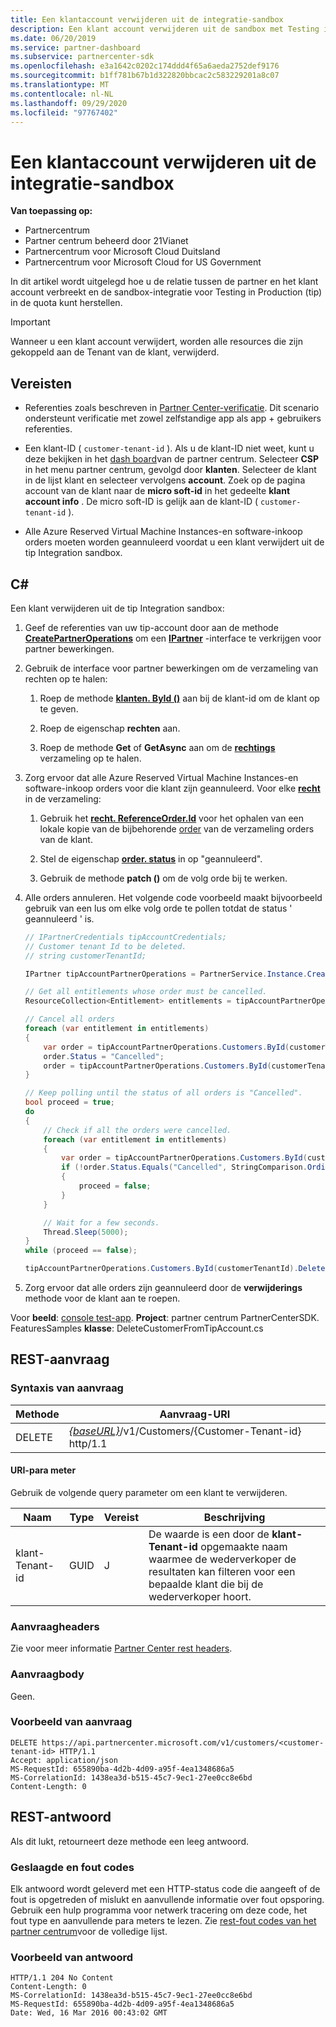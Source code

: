 ```yaml
---
title: Een klantaccount verwijderen uit de integratie-sandbox
description: Een klant account verwijderen uit de sandbox met Testing in Production (tip) Integration.
ms.date: 06/20/2019
ms.service: partner-dashboard
ms.subservice: partnercenter-sdk
ms.openlocfilehash: e3a1642c0202c174ddd4f65a6aeda2752def9176
ms.sourcegitcommit: b1ff781b67b1d322820bbcac2c583229201a8c07
ms.translationtype: MT
ms.contentlocale: nl-NL
ms.lasthandoff: 09/29/2020
ms.locfileid: "97767402"
---
```

# <a name="delete-a-customer-account-from-the-integration-sandbox"></a>Een klantaccount verwijderen uit de integratie-sandbox

**Van toepassing op:**

- Partnercentrum
- Partner centrum beheerd door 21Vianet
- Partnercentrum voor Microsoft Cloud Duitsland
- Partnercentrum voor Microsoft Cloud for US Government

In dit artikel wordt uitgelegd hoe u de relatie tussen de partner en het klant account verbreekt en de sandbox-integratie voor Testing in Production (tip) in de quota kunt herstellen.

> [!IMPORTANT]
> Wanneer u een klant account verwijdert, worden alle resources die zijn gekoppeld aan de Tenant van de klant, verwijderd.

## <a name="prerequisites"></a>Vereisten

- Referenties zoals beschreven in [Partner Center-verificatie](partner-center-authentication.md). Dit scenario ondersteunt verificatie met zowel zelfstandige app als app + gebruikers referenties.

- Een klant-ID ( `customer-tenant-id` ). Als u de klant-ID niet weet, kunt u deze bekijken in het [dash board](https://partner.microsoft.com/dashboard)van de partner centrum. Selecteer **CSP** in het menu partner centrum, gevolgd door **klanten**. Selecteer de klant in de lijst klant en selecteer vervolgens **account**. Zoek op de pagina account van de klant naar de **micro soft-id** in het gedeelte **klant account info** . De micro soft-ID is gelijk aan de klant-ID ( `customer-tenant-id` ).

- Alle Azure Reserved Virtual Machine Instances-en software-inkoop orders moeten worden geannuleerd voordat u een klant verwijdert uit de tip Integration sandbox.

## <a name="c"></a>C\#

Een klant verwijderen uit de tip Integration sandbox:

1. Geef de referenties van uw tip-account door aan de methode [**CreatePartnerOperations**](/dotnet/api/microsoft.store.partnercenter.partnerservice.instance) om een [**IPartner**](/dotnet/api/microsoft.store.partnercenter.ipartner) -interface te verkrijgen voor partner bewerkingen.

2. Gebruik de interface voor partner bewerkingen om de verzameling van rechten op te halen:

    1. Roep de methode [**klanten. ById ()**](/dotnet/api/microsoft.store.partnercenter.customers.icustomercollection.byid) aan bij de klant-id om de klant op te geven.

    2. Roep de eigenschap **rechten** aan.

    3. Roep de methode **Get** of **GetAsync** aan om de [**rechtings**](entitlement-resources.md) verzameling op te halen.

3. Zorg ervoor dat alle Azure Reserved Virtual Machine Instances-en software-inkoop orders voor die klant zijn geannuleerd. Voor elke [**recht**](entitlement-resources.md) in de verzameling:

    1. Gebruik het [**recht. ReferenceOrder.Id**](entitlement-resources.md#referenceorder) voor het ophalen van een lokale kopie van de bijbehorende [order](order-resources.md#order) van de verzameling orders van de klant.

    2. Stel de eigenschap [**order. status**](order-resources.md#order) in op "geannuleerd".

    3. Gebruik de methode **patch ()** om de volg orde bij te werken.

4. Alle orders annuleren. Het volgende code voorbeeld maakt bijvoorbeeld gebruik van een lus om elke volg orde te pollen totdat de status ' geannuleerd ' is.

    ``` csharp
    // IPartnerCredentials tipAccountCredentials;
    // Customer tenant Id to be deleted.
    // string customerTenantId;

    IPartner tipAccountPartnerOperations = PartnerService.Instance.CreatePartnerOperations(tipAccountCredentials);

    // Get all entitlements whose order must be cancelled.
    ResourceCollection<Entitlement> entitlements = tipAccountPartnerOperations.Customers.ById(customerTenantId).Entitlements.Get();

    // Cancel all orders
    foreach (var entitlement in entitlements)
    {
        var order = tipAccountPartnerOperations.Customers.ById(customerTenantId).Orders.ById(entitlement.ReferenceOrder.Id).Get();
        order.Status = "Cancelled";
        order = tipAccountPartnerOperations.Customers.ById(customerTenantId).Orders.ById(order.Id).Patch(order);
    }

    // Keep polling until the status of all orders is "Cancelled".
    bool proceed = true;
    do
    {
        // Check if all the orders were cancelled.
        foreach (var entitlement in entitlements)
        {
            var order = tipAccountPartnerOperations.Customers.ById(customerTenantId).Orders.ById(entitlement.ReferenceOrder.Id).Get();
            if (!order.Status.Equals("Cancelled", StringComparison.OrdinalIgnoreCase))
            {
                proceed = false;
            }
        }

        // Wait for a few seconds.
        Thread.Sleep(5000);
    }
    while (proceed == false);

    tipAccountPartnerOperations.Customers.ById(customerTenantId).Delete();
    ```

5. Zorg ervoor dat alle orders zijn geannuleerd door de **verwijderings** methode voor de klant aan te roepen.

Voor **beeld**: [console test-app](console-test-app.md). **Project**: partner centrum PartnerCenterSDK. FeaturesSamples **klasse**: DeleteCustomerFromTipAccount.cs

## <a name="rest-request"></a>REST-aanvraag

### <a name="request-syntax"></a>Syntaxis van aanvraag

| Methode     | Aanvraag-URI                                                                            |
|------------|----------------------------------------------------------------------------------------|
| DELETE     | [*{baseURL}*](partner-center-rest-urls.md)/v1/Customers/{Customer-Tenant-id} http/1.1 |

#### <a name="uri-parameter"></a>URI-para meter

Gebruik de volgende query parameter om een klant te verwijderen.

| Naam                   | Type     | Vereist | Beschrijving                                                                         |
|------------------------|----------|----------|-------------------------------------------------------------------------------------|
| klant-Tenant-id     | GUID     | J        | De waarde is een door de **klant-Tenant-id** opgemaakte naam waarmee de wederverkoper de resultaten kan filteren voor een bepaalde klant die bij de wederverkoper hoort. |

### <a name="request-headers"></a>Aanvraagheaders

Zie voor meer informatie [Partner Center rest headers](headers.md).

### <a name="request-body"></a>Aanvraagbody

Geen.

### <a name="request-example"></a>Voorbeeld van aanvraag

```http
DELETE https://api.partnercenter.microsoft.com/v1/customers/<customer-tenant-id> HTTP/1.1
Accept: application/json
MS-RequestId: 655890ba-4d2b-4d09-a95f-4ea1348686a5
MS-CorrelationId: 1438ea3d-b515-45c7-9ec1-27ee0cc8e6bd
Content-Length: 0
```

## <a name="rest-response"></a>REST-antwoord

Als dit lukt, retourneert deze methode een leeg antwoord.

### <a name="response-success-and-error-codes"></a>Geslaagde en fout codes

Elk antwoord wordt geleverd met een HTTP-status code die aangeeft of de fout is opgetreden of mislukt en aanvullende informatie over fout opsporing. Gebruik een hulp programma voor netwerk tracering om deze code, het fout type en aanvullende para meters te lezen. Zie [rest-fout codes van het partner centrum](error-codes.md)voor de volledige lijst.

### <a name="response-example"></a>Voorbeeld van antwoord

```http
HTTP/1.1 204 No Content
Content-Length: 0
MS-CorrelationId: 1438ea3d-b515-45c7-9ec1-27ee0cc8e6bd
MS-RequestId: 655890ba-4d2b-4d09-a95f-4ea1348686a5
Date: Wed, 16 Mar 2016 00:43:02 GMT
```

